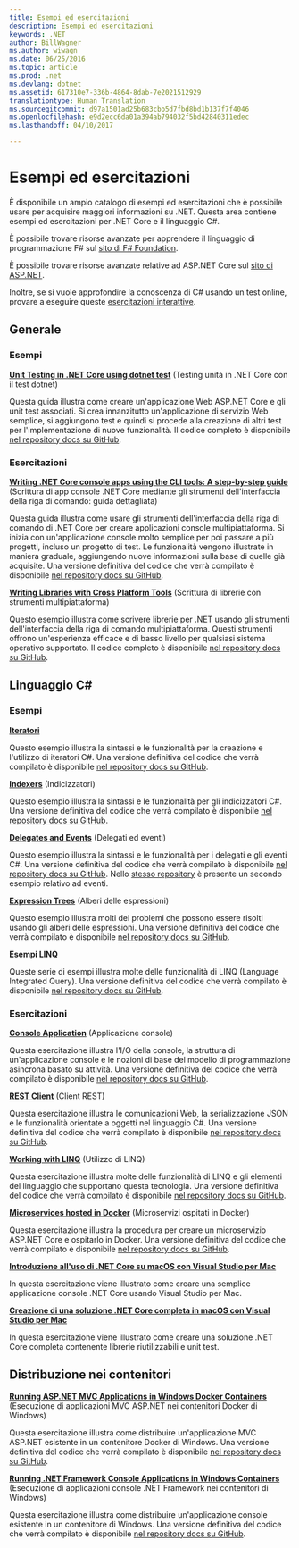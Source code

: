 ```yaml
---
title: Esempi ed esercitazioni
description: Esempi ed esercitazioni
keywords: .NET
author: BillWagner
ms.author: wiwagn
ms.date: 06/25/2016
ms.topic: article
ms.prod: .net
ms.devlang: dotnet
ms.assetid: 617310e7-336b-4864-8dab-7e2021512929
translationtype: Human Translation
ms.sourcegitcommit: d97a1501ad25b683cbb5d7fbd8bd1b137f7f4046
ms.openlocfilehash: e9d2ecc6da01a394ab794032f5bd42840311edec
ms.lasthandoff: 04/10/2017

---
```


# <a name="samples-and-tutorials"></a>Esempi ed esercitazioni

È disponibile un ampio catalogo di esempi ed esercitazioni che è possibile usare per acquisire maggiori informazioni su .NET. Questa area contiene esempi ed esercitazioni per .NET Core e il linguaggio C#.

È possibile trovare risorse avanzate per apprendere il linguaggio di programmazione F# sul [sito di F# Foundation](http://fsharp.org/learn.html). 

È possibile trovare risorse avanzate relative ad ASP.NET Core sul [sito di ASP.NET](https://docs.microsoft.com/aspnet/core/tutorials/).

Inoltre, se si vuole approfondire la conoscenza di C# usando un test online, provare a eseguire queste [esercitazioni interattive](http://go.microsoft.com/fwlink/?LinkId=817234).

## <a name="general"></a>Generale

### <a name="samples"></a>Esempi

**[Unit Testing in .NET Core using dotnet test](../core/testing/unit-testing-with-dotnet-test.md)** (Testing unità in .NET Core con il test dotnet)

Questa guida illustra come creare un'applicazione Web ASP.NET Core e gli unit test associati. Si crea innanzitutto un'applicazione di servizio Web semplice, si aggiungono test e quindi si procede alla creazione di altri test per l'implementazione di nuove funzionalità. Il codice completo è disponibile [nel repository docs su GitHub](https://github.com/dotnet/docs/tree/master/samples/core/getting-started/unit-testing-using-dotnet-test).

### <a name="tutorials"></a>Esercitazioni

**[Writing .NET Core console apps using the CLI tools: A step-by-step guide](../core/tutorials/using-with-xplat-cli.md)** (Scrittura di app console .NET Core mediante gli strumenti dell'interfaccia della riga di comando: guida dettagliata)

Questa guida illustra come usare gli strumenti dell'interfaccia della riga di comando di .NET Core per creare applicazioni console multipiattaforma.  Si inizia con un'applicazione console molto semplice per poi passare a più progetti, incluso un progetto di test. Le funzionalità vengono illustrate in maniera graduale, aggiungendo nuove informazioni sulla base di quelle già acquisite. Una versione definitiva del codice che verrà compilato è disponibile [nel repository docs su GitHub](https://github.com/dotnet/docs/tree/master/samples/core/console-apps).

**[Writing Libraries with Cross Platform Tools](../core/tutorials/libraries.md)** (Scrittura di librerie con strumenti multipiattaforma)

Questo esempio illustra come scrivere librerie per .NET usando gli strumenti dell'interfaccia della riga di comando multipiattaforma.  Questi strumenti offrono un'esperienza efficace e di basso livello per qualsiasi sistema operativo supportato.
Il codice completo è disponibile [nel repository docs su GitHub](https://github.com/dotnet/docs/tree/master/samples/framework/libraries/frameworks-library).

## <a name="c-language"></a>Linguaggio C#

### <a name="samples"></a>Esempi

**[Iteratori](../csharp/iterators.md)**

Questo esempio illustra la sintassi e le funzionalità per la creazione e l'utilizzo di iteratori C#. Una versione definitiva del codice che verrà compilato è disponibile [nel repository docs su GitHub](https://github.com/dotnet/docs/tree/master/samples/csharp/iterators).

**[Indexers](../csharp/indexers.md)** (Indicizzatori)

Questo esempio illustra la sintassi e le funzionalità per gli indicizzatori C#. Una versione definitiva del codice che verrà compilato è disponibile [nel repository docs su GitHub](https://github.com/dotnet/docs/tree/master/samples/csharp/indexers).

**[Delegates and Events](../csharp/delegates-events.md)** (Delegati ed eventi)

Questo esempio illustra la sintassi e le funzionalità per i delegati e gli eventi C#. Una versione definitiva del codice che verrà compilato è disponibile [nel repository docs su GitHub](https://github.com/dotnet/docs/tree/master/samples/csharp/delegates-and-events). Nello [stesso repository](https://github.com/dotnet/docs/tree/master/samples/csharp/events) è presente un secondo esempio relativo ad eventi.

**[Expression Trees](../csharp/expression-trees.md)** (Alberi delle espressioni)

Questo esempio illustra molti dei problemi che possono essere risolti usando gli alberi delle espressioni. Una versione definitiva del codice che verrà compilato è disponibile [nel repository docs su GitHub](https://github.com/dotnet/docs/tree/master/samples/csharp/expression-trees).

**Esempi LINQ**

Queste serie di esempi illustra molte delle funzionalità di LINQ (Language Integrated Query).  Una versione definitiva del codice che verrà compilato è disponibile [nel repository docs su GitHub](https://github.com/dotnet/docs/tree/master/samples/core/linq/csharp).

### <a name="tutorials"></a>Esercitazioni

**[Console Application](../csharp/tutorials/console-teleprompter.md)** (Applicazione console)

Questa esercitazione illustra l'I/O della console, la struttura di un'applicazione console e le nozioni di base del modello di programmazione asincrona basato su attività. Una versione definitiva del codice che verrà compilato è disponibile [nel repository docs su GitHub](https://github.com/dotnet/docs/tree/master/samples/csharp/getting-started/console-teleprompter).

**[REST Client](../csharp/tutorials/console-webapiclient.md)** (Client REST)

Questa esercitazione illustra le comunicazioni Web, la serializzazione JSON e le funzionalità orientate a oggetti nel linguaggio C#. Una versione definitiva del codice che verrà compilato è disponibile [nel repository docs su GitHub](https://github.com/dotnet/docs/tree/master/samples/csharp/getting-started/console-webapiclient).

**[Working with LINQ](../csharp/tutorials/working-with-linq.md)** (Utilizzo di LINQ)

Questa esercitazione illustra molte delle funzionalità di LINQ e gli elementi del linguaggio che supportano questa tecnologia. Una versione definitiva del codice che verrà compilato è disponibile [nel repository docs su GitHub](https://github.com/dotnet/docs/tree/master/samples/csharp/getting-started/console-linq).

**[Microservices hosted in Docker](../csharp/tutorials/microservices.md)** (Microservizi ospitati in Docker)

Questa esercitazione illustra la procedura per creare un microservizio ASP.NET Core e ospitarlo in Docker. Una versione definitiva del codice che verrà compilato è disponibile [nel repository docs su GitHub](https://github.com/dotnet/docs/tree/master/samples/csharp/getting-started/WeatherMicroservice).

**[Introduzione all'uso di .NET Core su macOS con Visual Studio per Mac](../core/tutorials/using-on-mac-vs.md)**

In questa esercitazione viene illustrato come creare una semplice applicazione console .NET Core usando Visual Studio per Mac.

**[Creazione di una soluzione .NET Core completa in macOS con Visual Studio per Mac](../core/tutorials/using-on-mac-vs-full-solution.md)**

In questa esercitazione viene illustrato come creare una soluzione .NET Core completa contenente librerie riutilizzabili e unit test.

## <a name="deploying-to-containers"></a>Distribuzione nei contenitori

**[Running ASP.NET MVC Applications in Windows Docker Containers](../framework/docker/aspnetmvc.md)** (Esecuzione di applicazioni MVC ASP.NET nei contenitori Docker di Windows)

Questa esercitazione illustra come distribuire un'applicazione MVC ASP.NET esistente in un contenitore Docker di Windows.
Una versione definitiva del codice che verrà compilato è disponibile [nel repository docs su GitHub](https://github.com/dotnet/docs/tree/master/samples/framework/docker/MVCRandomAnswerGenerator).

**[Running .NET Framework Console Applications in Windows Containers](../framework/docker/console.md)** (Esecuzione di applicazioni console .NET Framework nei contenitori di Windows)

Questa esercitazione illustra come distribuire un'applicazione console esistente in un contenitore di Windows. Una versione definitiva del codice che verrà compilato è disponibile [nel repository docs su GitHub](https://github.com/dotnet/docs/tree/master/samples/framework/docker/ConsoleRandomAnswerGenerator).

